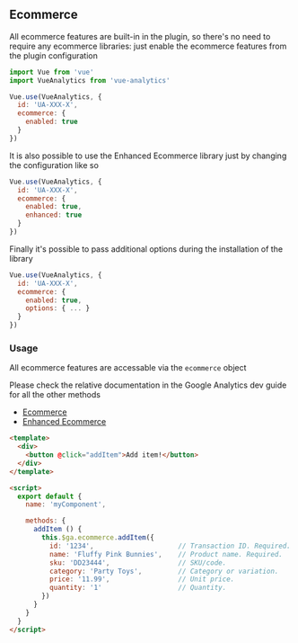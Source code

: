## Ecommerce

All ecommerce features are built-in in the plugin, so there's no need to require any ecommerce libraries: just enable the ecommerce features from the plugin configuration

```js
import Vue from 'vue'
import VueAnalytics from 'vue-analytics'

Vue.use(VueAnalytics, {
  id: 'UA-XXX-X',
  ecommerce: {
    enabled: true
  }
})
```

It is also possible to use the Enhanced Ecommerce library just by changing the configuration like so

```js
Vue.use(VueAnalytics, {
  id: 'UA-XXX-X',
  ecommerce: {
    enabled: true,
    enhanced: true
  }
})
```

Finally it's possible to pass additional options during the installation of the library

```js
Vue.use(VueAnalytics, {
  id: 'UA-XXX-X',
  ecommerce: {
    enabled: true,
    options: { ... }
  }
})
```

### Usage
All ecommerce features are accessable via the `ecommerce` object

Please check the relative documentation in the Google Analytics dev guide for all the other methods

- [Ecommerce](https://developers.google.com/analytics/devguides/collection/analyticsjs/ecommerce)
- [Enhanced Ecommerce](https://developers.google.com/analytics/devguides/collection/analyticsjs/enhanced-ecommerce)


```html
<template>
  <div>
    <button @click="addItem">Add item!</button>
  </div>
</template>

<script>
  export default {
    name: 'myComponent',

    methods: {
      addItem () {
        this.$ga.ecommerce.addItem({
          id: '1234',                     // Transaction ID. Required.
          name: 'Fluffy Pink Bunnies',    // Product name. Required.
          sku: 'DD23444',                 // SKU/code.
          category: 'Party Toys',         // Category or variation.
          price: '11.99',                 // Unit price.
          quantity: '1'                   // Quantity.
        })
      }
    }
  }
</script>
```
